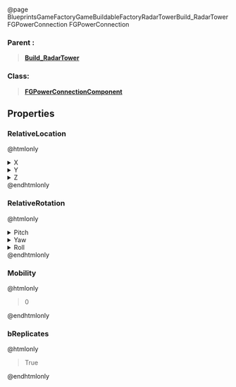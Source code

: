 @page BlueprintsGameFactoryGameBuildableFactoryRadarTowerBuild_RadarTowerFGPowerConnection FGPowerConnection
### Parent :
<b><a href="_blueprints_game_factory_game_buildable_factory_radar_tower_build__radar_tower.html"><blockquote>Build_RadarTower</blockquote></a></b>
### Class:
<b><a href="_class_script_f_g_power_connection_component.html"><blockquote>FGPowerConnectionComponent</blockquote></a></b>
## Properties
### RelativeLocation
@htmlonly
<details>
 <summary>X</summary>
<blockquote>114.86367797851562</blockquote>
</details>
<details>
 <summary>Y</summary>
<blockquote>-346.8568115234375</blockquote>
</details>
<details>
 <summary>Z</summary>
<blockquote>1730.2662353515625</blockquote>
</details>
@endhtmlonly

### RelativeRotation
@htmlonly
<details>
 <summary>Pitch</summary>
<blockquote>0</blockquote>
</details>
<details>
 <summary>Yaw</summary>
<blockquote>-179.99996948242188</blockquote>
</details>
<details>
 <summary>Roll</summary>
<blockquote>0</blockquote>
</details>
@endhtmlonly

### Mobility
@htmlonly
<blockquote>0</blockquote>
@endhtmlonly

### bReplicates
@htmlonly
<blockquote>True</blockquote>
@endhtmlonly

